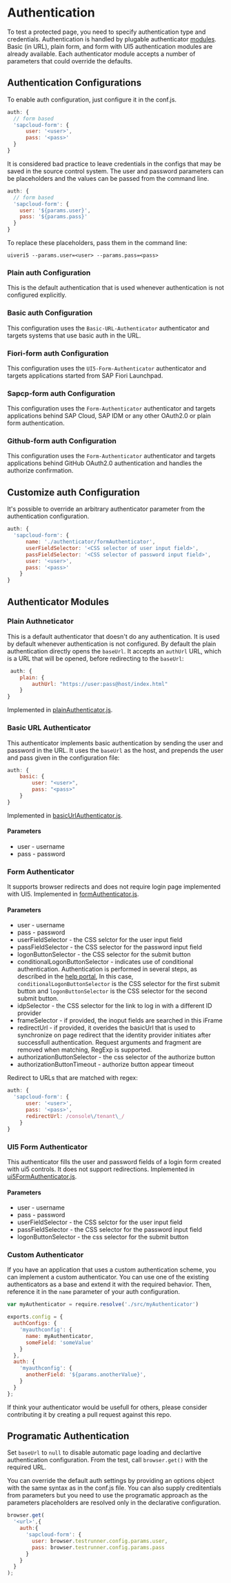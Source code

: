 # Authentication
To test a protected page, you need to specify authentication type and credentials. Authentication
is handled by plugable authenticator [modules](../src/moduleLoader.js). Basic (in URL), plain form, and form with UI5
authentication modules are already available. Each authenticator module accepts a number of parameters that could override the defaults.

## Authentication Configurations
To enable auth configuration, just configure it in the conf.js.
```javascript
auth: {
  // form based
  'sapcloud-form': {
      user: '<user>',
      pass: '<pass>'
  }
}
```

It is considered bad practice to leave credentials in the configs that may be saved in the source control system. 
The user and password parameters can be placeholders and the values can be passed from the command line.
```javascript
auth: {
  // form based
  'sapcloud-form': {
    user: '${params.user}',
    pass: '${params.pass}'
  }
}
```
To replace these placeholders, pass them in the command line:
```
uiveri5 --params.user=<user> --params.pass=<pass>
```

### Plain auth Configuration
This is the default authentication that is used whenever authentication is not configured explicitly.

### Basic auth Configuration
This configuration uses the `Basic-URL-Authenticator` authenticator and targets systems that use basic auth in the URL.

### Fiori-form auth Configuration
This configuration uses the `UI5-Form-Authenticator` authenticator and targets applications started from SAP Fiori Launchpad.

### Sapcp-form auth Configuration
This configuration uses the `Form-Authenticator` authenticator and targets applications behind SAP Cloud, SAP IDM or any other OAuth2.0 or plain form authentication. 

### Github-form auth Configuration
This configuration uses the `Form-Authenticator` authenticator and targets applications behind GitHub OAuth2.0 authentication and handles the authorize confirmation.

## Customize auth Configuration
It's possible to override an arbitrary authenticator parameter from the authentication configuration.
```javascript
auth: {
  'sapcloud-form': {
      name: './authenticator/formAuthenticator',
      userFieldSelector: '<CSS selector of user input field>',
      passFieldSelector: '<CSS selector of password input field>',
      user: '<user>',
      pass: '<pass>'
    }
}
```

## Authenticator Modules

### Plain Authneticator
This is a default authenticator that doesn't do any authentication. It is used by default whenever authentication is not configured.
By default the plain authentication directly opens the `baseUrl`.
It accepts an `authUrl` URL, which is a URL that will be opened, before redirecting to the `baseUrl`:
```javascript
 auth: {
	plain: {
		authUrl: "https://user:pass@host/index.html"
	}
}
```
Implemented in [plainAuthenticator.js](../../src/authenticator/plainAuthenticator.js).

### Basic URL Authenticator
This authenticator implements basic authentication by sending the user and password in the URL.
It uses the `baseUrl` as the host, and prepends the user and pass given in the configuration file:
```javascript
auth: {
	basic: {
		user: "<user>",
		pass: "<pass>"
	}
}
```
Implemented in [basicUrlAuthenticator.js](../../src/authenticator/basicUrlAuthenticator.js).

#### Parameters
* user - username 
* pass - password

### Form Authenticator
It supports browser redirects and does not require login page implemented with UI5.
Implemented in [formAuthenticator.js](../../src/authenticator/formAuthenticator.js).

#### Parameters
* user - username 
* pass - password
* userFieldSelector - the CSS selctor for the user input field
* passFieldSelector  - the CSS selector for the password input field
* logonButtonSelector - the CSS selector for the submit button
* conditionalLogonButtonSelector - indicates use of conditional authentication. Authentication is performed in several steps,
  as described in the [help portal](https://help.sap.com/viewer/6d6d63354d1242d185ab4830fc04feb1/Cloud/en-US/0143dce88a604533ab5ab17e639fec09.html?q=conditional%20authentication), In this case, `conditionalLogonButtonSelector` is the CSS
  selector for the first submit button and `logonButtonSelector` is the CSS selector for the second submit button.
* idpSelector - the CSS selector for the link to log in with a different ID provider
* frameSelector - if provided, the inoput fields are searched in this iFrame
* redirectUrl - if provided, it overides the basicUrl that is used to synchronize on page redirect that the identity provider
  initiates after successfull authentication. Request arguments and fragment are removed when matching, RegExp is supported.
* authorizationButtonSelector - the css selector of the authorize button
* authorizationButtonTimeout - authorize button appear timeout

Redirect to URLs that are matched with regex:
```javascript
auth: {
  'sapcloud-form': {
      user: '<user>',
      pass: '<pass>',
      redirectUrl: /console\/tenant\_/
    }
}
```

### UI5 Form Authenticator
This authenticator fills the user and password fields of a login form created with ui5 controls. It does not support redirections.
Implemented in [ui5FormAuthenticator.js](../../src/authenticator/ui5FormAuthenticator.js).

#### Parameters
* user - username 
* pass - password
* userFieldSelector - the CSS selctor for the user input field
* passFieldSelector  - the CSS selector for the password input field
* logonButtonSelector - the css selector for the submit button

### Custom Authenticator
If you have an application that uses a custom authentication scheme, you can implement a custom authenticator. You can use one of the existing authenticators as a base and extend it with the required behavior. Then, reference it in the `name` parameter of your auth configuration.
```javascript
var myAuthenticator = require.resolve('./src/myAuthenticator')

exports.config = {
  authConfigs: {
    'myauthconfig': {
      name: myAuthenticator,
      someField: 'someValue'
    }
  },
  auth: {
    'myauthconfig': {
      anotherField: '${params.anotherValue}',
    }
  }
};
```
If think your authenticator would be usefull for others, please consider contributing it by creating a pull request against this repo.

## Programatic Authentication
Set `baseUrl` to `null` to disable automatic page loading and declartive authentication configuration. From the test, call  `browser.get()` with the required URL.

You can override the default auth settings by providing an options object with the same syntax as in the conf.js file. You can also supply creditentials from parameters but you need to use the programatic approach as the parameters placeholders are resolved only in the declarative configuration.
```javascript
browser.get(
  '<url>',{
    auth:{
      'sapcloud-form': {
        user: browser.testrunner.config.params.user,
        pass: browser.testrunner.config.params.pass
      }
    }
  }
);
```
